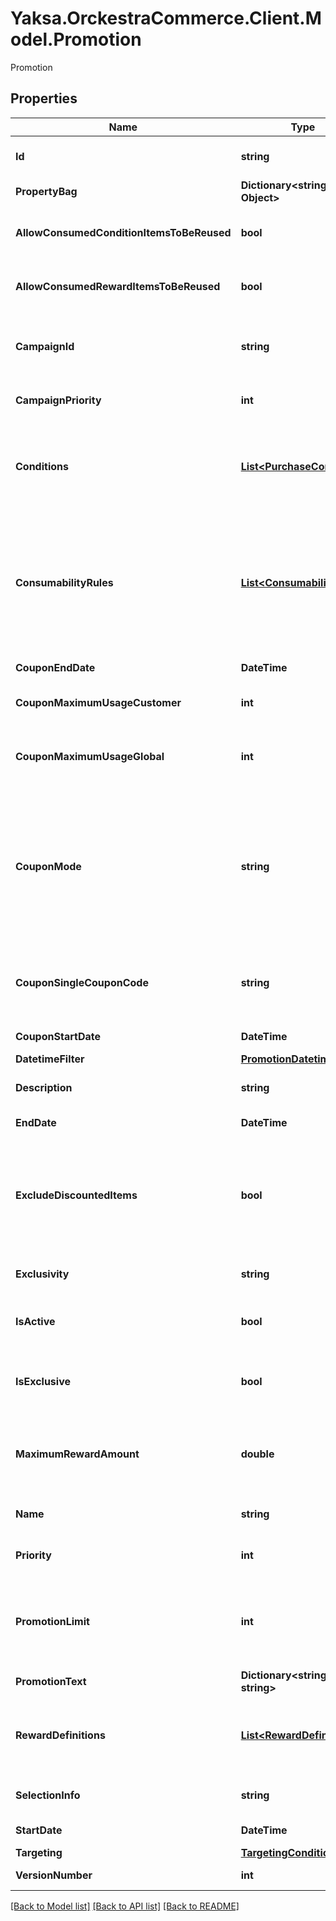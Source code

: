 # Yaksa.OrckestraCommerce.Client.Model.Promotion
Promotion

## Properties

Name | Type | Description | Notes
------------ | ------------- | ------------- | -------------
**Id** | **string** | The unique identifier of the entity. | 
**PropertyBag** | **Dictionary&lt;string, Object&gt;** |  | [optional] 
**AllowConsumedConditionItemsToBeReused** | **bool** | Indicates whether the condition is re-usable | [optional] 
**AllowConsumedRewardItemsToBeReused** | **bool** | Indicates whether the reward is combinable | [optional] 
**CampaignId** | **string** | the Id of the campaign that this promotion belongs to | [optional] 
**CampaignPriority** | **int** | a copy of the priority of the campaign | [optional] 
**Conditions** | [**List&lt;PurchaseCondition&gt;**](PurchaseCondition.md) | the purchase conditions (purchase requirements) for the promotion to be applied. | [optional] 
**ConsumabilityRules** | [**List&lt;ConsumabilityRule&gt;**](ConsumabilityRule.md) | the rules used to determine whether an entity should be used when validating the conditions of this promotion. | [optional] 
**CouponEndDate** | **DateTime** | [Obsolete] the end date. | [optional] 
**CouponMaximumUsageCustomer** | **int** | the maximum usage per customer | [optional] 
**CouponMaximumUsageGlobal** | **int** |  the global maximum usage (across all customers). | [optional] 
**CouponMode** | **string** | What CouponMode kind of coupon, if any, is needed to qualify for this promotion. (None, Single, Multiple) | [optional] 
**CouponSingleCouponCode** | **string** | the coupon code used when in single coupon mode.  | [optional] 
**CouponStartDate** | **DateTime** | [Obsolete] the start date. | [optional] 
**DatetimeFilter** | [**PromotionDatetimeFilter**](PromotionDatetimeFilter.md) |  | [optional] 
**Description** | **string** | the description of the promotion | [optional] 
**EndDate** | **DateTime** | the promotion end date. | [optional] 
**ExcludeDiscountedItems** | **bool** | Indicates whether discounted items should be excluded when evaluating this promotion. | [optional] 
**Exclusivity** | **string** | Indicates exclusivity of the promotion | [optional] 
**IsActive** | **bool** | Indicates whether the promotion is Active | [optional] 
**IsExclusive** | **bool** | Indicates whether this promotion is exclusive or not. | [optional] 
**MaximumRewardAmount** | **double** | Indicates maximum amount of total reward for this promotion | [optional] 
**Name** | **string** | the name of the promotion. | [optional] 
**Priority** | **int** | the priority of the promotion. | [optional] 
**PromotionLimit** | **int** | the number of times that the promotion can be applied to a customer&#39;s cart | [optional] 
**PromotionText** | **Dictionary&lt;string, string&gt;** |  | [optional] 
**RewardDefinitions** | [**List&lt;RewardDefinition&gt;**](RewardDefinition.md) | the reward definitions that are given if the promotion is applied. | [optional] 
**SelectionInfo** | **string** | the internal UI hints for the Orchestrator | [optional] 
**StartDate** | **DateTime** | the promotion start date. | [optional] 
**Targeting** | [**TargetingCondition**](TargetingCondition.md) |  | [optional] 
**VersionNumber** | **int** | the number of the version | [optional] 

[[Back to Model list]](../README.md#documentation-for-models) [[Back to API list]](../README.md#documentation-for-api-endpoints) [[Back to README]](../README.md)


